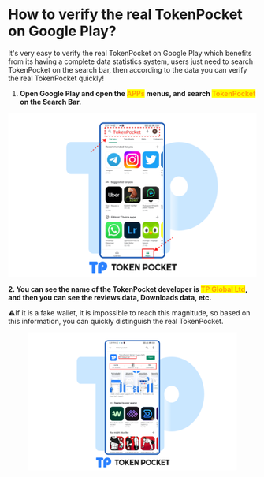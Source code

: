 # How to verify the real TokenPocket on Google Play?

It's very easy to verify the real TokenPocket on Google Play which benefits from its having a  complete data statistics system, users just need to search TokenPocket on the search bar, then according to the data you can verify the real TokenPocket quickly!

1. **Open Google Play and open the **<mark style="color:orange;">**APPs**</mark>** menus, and search **<mark style="color:orange;">**TokenPocket**</mark>** on the Search Bar.**

![](../../.gitbook/assets/google1.png)

**2. You can see the name of the TokenPocket developer is **<mark style="color:orange;">**TP Global Ltd**</mark>**, and then you can see the reviews data, Downloads data, etc.**&#x20;

⚠️If it is a fake wallet, it is impossible to reach this magnitude, so based on this information, you can quickly distinguish the real TokenPocket.

<figure><img src="../../.gitbook/assets/google2 (1).png" alt=""><figcaption></figcaption></figure>

